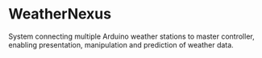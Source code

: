 # WeatherNexus
System connecting multiple Arduino weather stations to master controller, enabling presentation, manipulation and prediction of weather data.
